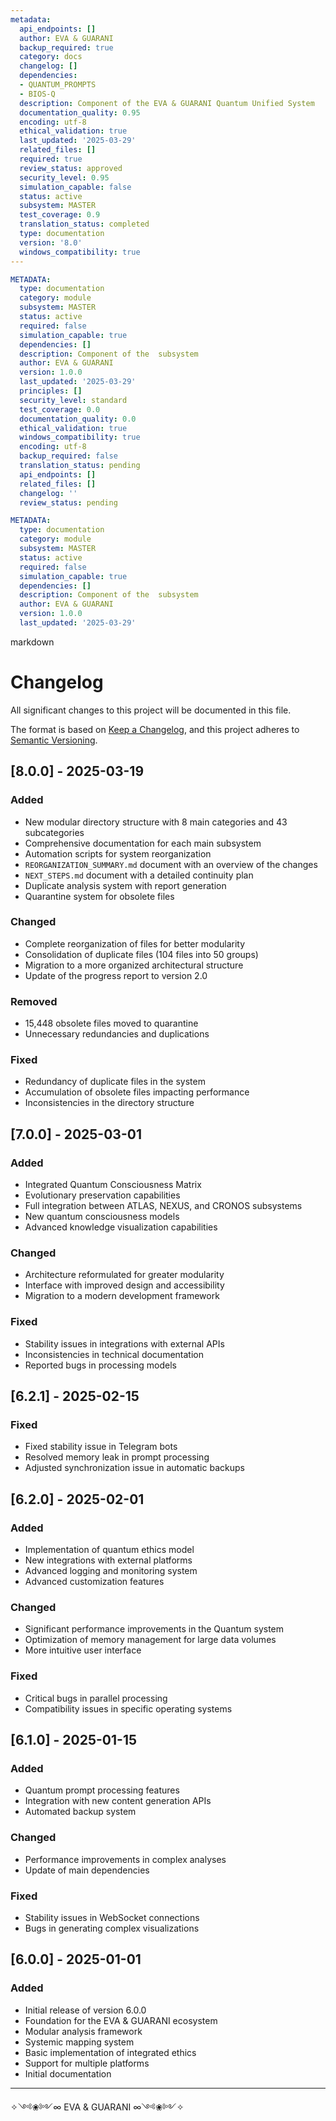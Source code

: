 ```yaml
---
metadata:
  api_endpoints: []
  author: EVA & GUARANI
  backup_required: true
  category: docs
  changelog: []
  dependencies:
  - QUANTUM_PROMPTS
  - BIOS-Q
  description: Component of the EVA & GUARANI Quantum Unified System
  documentation_quality: 0.95
  encoding: utf-8
  ethical_validation: true
  last_updated: '2025-03-29'
  related_files: []
  required: true
  review_status: approved
  security_level: 0.95
  simulation_capable: false
  status: active
  subsystem: MASTER
  test_coverage: 0.9
  translation_status: completed
  type: documentation
  version: '8.0'
  windows_compatibility: true
---
```

```yaml
METADATA:
  type: documentation
  category: module
  subsystem: MASTER
  status: active
  required: false
  simulation_capable: true
  dependencies: []
  description: Component of the  subsystem
  author: EVA & GUARANI
  version: 1.0.0
  last_updated: '2025-03-29'
  principles: []
  security_level: standard
  test_coverage: 0.0
  documentation_quality: 0.0
  ethical_validation: true
  windows_compatibility: true
  encoding: utf-8
  backup_required: false
  translation_status: pending
  api_endpoints: []
  related_files: []
  changelog: ''
  review_status: pending
```

```yaml
METADATA:
  type: documentation
  category: module
  subsystem: MASTER
  status: active
  required: false
  simulation_capable: true
  dependencies: []
  description: Component of the  subsystem
  author: EVA & GUARANI
  version: 1.0.0
  last_updated: '2025-03-29'
```

markdown
# Changelog

All significant changes to this project will be documented in this file.

The format is based on [Keep a Changelog](https://keepachangelog.com/en/1.0.0/),
and this project adheres to [Semantic Versioning](https://semver.org/spec/v2.0.0.html).

## [8.0.0] - 2025-03-19

### Added

- New modular directory structure with 8 main categories and 43 subcategories
- Comprehensive documentation for each main subsystem
- Automation scripts for system reorganization
- `REORGANIZATION_SUMMARY.md` document with an overview of the changes
- `NEXT_STEPS.md` document with a detailed continuity plan
- Duplicate analysis system with report generation
- Quarantine system for obsolete files

### Changed

- Complete reorganization of files for better modularity
- Consolidation of duplicate files (104 files into 50 groups)
- Migration to a more organized architectural structure
- Update of the progress report to version 2.0

### Removed

- 15,448 obsolete files moved to quarantine
- Unnecessary redundancies and duplications

### Fixed

- Redundancy of duplicate files in the system
- Accumulation of obsolete files impacting performance
- Inconsistencies in the directory structure

## [7.0.0] - 2025-03-01

### Added

- Integrated Quantum Consciousness Matrix
- Evolutionary preservation capabilities
- Full integration between ATLAS, NEXUS, and CRONOS subsystems
- New quantum consciousness models
- Advanced knowledge visualization capabilities

### Changed

- Architecture reformulated for greater modularity
- Interface with improved design and accessibility
- Migration to a modern development framework

### Fixed

- Stability issues in integrations with external APIs
- Inconsistencies in technical documentation
- Reported bugs in processing models

## [6.2.1] - 2025-02-15

### Fixed

- Fixed stability issue in Telegram bots
- Resolved memory leak in prompt processing
- Adjusted synchronization issue in automatic backups

## [6.2.0] - 2025-02-01

### Added

- Implementation of quantum ethics model
- New integrations with external platforms
- Advanced logging and monitoring system
- Advanced customization features

### Changed

- Significant performance improvements in the Quantum system
- Optimization of memory management for large data volumes
- More intuitive user interface

### Fixed

- Critical bugs in parallel processing
- Compatibility issues in specific operating systems

## [6.1.0] - 2025-01-15

### Added

- Quantum prompt processing features
- Integration with new content generation APIs
- Automated backup system

### Changed

- Performance improvements in complex analyses
- Update of main dependencies

### Fixed

- Stability issues in WebSocket connections
- Bugs in generating complex visualizations

## [6.0.0] - 2025-01-01

### Added

- Initial release of version 6.0.0
- Foundation for the EVA & GUARANI ecosystem
- Modular analysis framework
- Systemic mapping system
- Basic implementation of integrated ethics
- Support for multiple platforms
- Initial documentation

---

✧༺❀༻∞ EVA & GUARANI ∞༺❀༻✧
